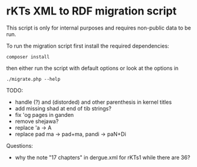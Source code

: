 # rKTs XML to RDF migration script 

This script is only for internal purposes and requires non-public data to be run.

To run the migration script first install the required dependencies:

```
composer install
```

then either run the script with default options or look at the options in

```
./migrate.php --help
```

TODO:
- handle (?) and (distorded) and other parenthesis in kernel titles
- add missing shad at end of tib strings?
- fix 'og pages in ganden
- remove shejawa?
- replace 'a -> A
- replace pad ma -> pad+ma, pandi -> paN+Di

Questions:
- why the note "17 chapters" in dergue.xml for rKTs1 while there are 36?
